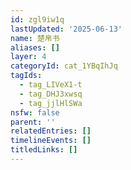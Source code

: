 ```yaml
---
id: zgl9iw1q
lastUpdated: '2025-06-13'
name: 楚帛书
aliases: []
layer: 4
categoryId: cat_1YBqIhJq
tagIds:
  - tag_LIVeX1-t
  - tag_DHJ3xwsq
  - tag_jjlHlSWa
nsfw: false
parent: ''
relatedEntries: []
timelineEvents: []
titledLinks: []
---
```


